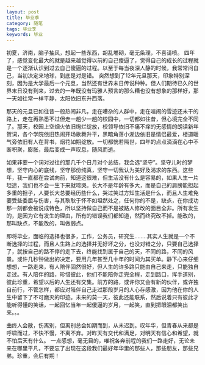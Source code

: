 ```yaml
---
layout: post
title: 毕业季
category: 随笔
tags: 毕业季
keywords: 毕业
---
```




  初夏，济南，脑子抽风，想起一些东西，胡乱堆砌，毫无条理，不喜请喷。
四年了，感觉变化最大的就是越来越觉得以前的自己傻逼了，觉得自己的成长的过程就是一个逐渐认识到过去自己傻逼的过程。以至于每当夜深人静的时候，我常常问自己，当初决定来地球，到底是对是错。
突然想到了12年元旦那天，印象特别深刻，因为是大学最后一个元旦，当然还有世界末日传说种种。但人们期待已久的世界末日没有到来，过去的一年既没有玛雅人预言的那么糟也没有想象的那样好，那一天如往常一样平静，太阳依旧东升西落。

   那天的元旦已如往昔一般热闹非凡，走在嘈杂的人群中，走在喧闹的雪迹还未干的路上，走在再熟悉不过但走一趟少一趟的校园中，一切都如往昔，但心境完全不同了。那天，校园上空烟火依旧绚烂绽放，校领导依旧不痛不痒的无感情的朗读新年贺词，各个学院依旧热闹开场歌舞升平，黑暗角落小湖边依旧是情侣最爱，楼道暖气旁依旧有人在背书，烟花如期绽放。一切都恍若隔世，四年的点点滴滴在心中不断积聚，膨胀，最后变成一声叹息，随风而逝。
   

如果非要一个词对过往的那几千个日月对个总结，我会选“坚守”。坚守儿时的梦想，坚守内心的底线，坚守那份纯真，坚守一切我认为美好及渴求的东西。这些年，我一直都在尝试向前，知道这很难，但生活没有什么是容易的，如果人生一片坦途，我们也不会一生下来就啼哭。长大不是年龄有多大，而是自己的肩膀能担起多重的担子，人要长大总要经历些什么，哭过笑过方知生活是什么，而且人生难免要受些委屈与伤害，与其耿耿于怀不如坦然处之，任何你的不是，缺点，在你成功那一刻都会被说成特色，所以坚持做自己而不是被路人修改的面目全非。所有发生的，是因为它有发生的理由，所有的错误我们都知道，然而终究改不掉。能改的，那叫缺点，不能改的，叫做弱点。



即将毕业，面临的选择也很多，工作，公务员，研究生……..其实人生就是一个不断选择的过程，而且人生路上的选择并无好坏之分，也没对错之分，只要自己选择了，就按自己的路不停的走下去，终能找到属于自己的天，不同的路，不同的风景。或许几秒钟做出的决定，要用几年甚至几十年的时间为其买单。静下心来仔细想想，一路走来，有人陪伴固然很好，但人生的许多路只能由自己来走，只能独自走过。有人陪伴的路，珍惜彼此，他们不能陪你走完全程，走到路口，挥手道别，彼此珍重，希望以后的人生还有交集。前方的路，或许你又会有新的伙伴，或许独自前行，不管怎样，都应对陪伴自己走过那段岁月的人心存感激，因为他在你的人生中留下了不可磨灭的印迹。未来的莫一天，彼此还能联系，然后说着只有彼此才能听得懂的笑话，一起回忆当年一起傻逼的岁月，一起笑，直到把眼泪都笑出来。。。


曲终人会散，伤离别，但离别总会如期而到，从未迟到。叹年华，但青春从来都是呼啸而过，不快不慢，不离不弃。对昨天有交代和满足，对明天有信心和希望，就不怕后天有什么。
一点感想，毫无目的，唯祝各奔前程的我们一路走好，无论未来在哪里平凡，不要忘了出现在这段我们最好年华里的那些人，那些朋友，那些兄弟。珍重，会后有期！